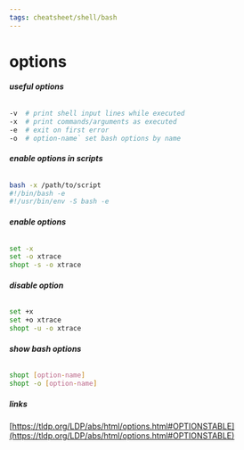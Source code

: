 ```yaml
---
tags: cheatsheet/shell/bash
---
```


# options

###### __useful options__
```bash
-v	# print shell input lines while executed  
-x	# print commands/arguments as executed  
-e	# exit on first error  
-o 	# option-name` set bash options by name
```

###### __enable options in scripts__
```bash
bash -x /path/to/script
#!/bin/bash -e
#!/usr/bin/env -S bash -e
```

###### __enable options__
```bash
set -x
set -o xtrace
shopt -s -o xtrace
```

###### __disable option__
```bash
set +x
set +o xtrace
shopt -u -o xtrace
```

###### __show bash options__
```bash
shopt [option-name]
shopt -o [option-name]
```

##### __links__
[https://tldp.org/LDP/abs/html/options.html#OPTIONSTABLE](https://tldp.org/LDP/abs/html/options.html#OPTIONSTABLE)
